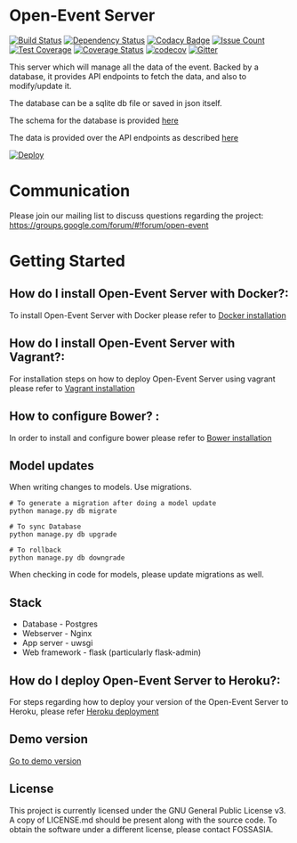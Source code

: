 #  Open-Event Server

[![Build Status](https://travis-ci.org/fossasia/open-event-orga-server.svg?branch=master)](https://travis-ci.org/fossasia/open-event-orga-server)
[![Dependency Status](https://gemnasium.com/badges/github.com/fossasia/open-event-orga-server.svg)](https://gemnasium.com/github.com/fossasia/open-event-orga-server)
[![Codacy Badge](https://api.codacy.com/project/badge/grade/645630f8334b40dd93ba804956908a42)](https://www.codacy.com/app/triplez/open-event-orga-server)
[![Issue Count](https://codeclimate.com/github/fossasia/open-event-orga-server/badges/issue_count.svg)](https://codeclimate.com/github/fossasia/open-event-orga-server)
[![Test Coverage](https://codeclimate.com/github/fossasia/open-event-orga-server/badges/coverage.svg)](https://codeclimate.com/github/fossasia/open-event-orga-server/coverage)
[![Coverage Status](https://coveralls.io/repos/github/fossasia/open-event-orga-server/badge.svg?branch=master)](https://coveralls.io/github/fossasia/open-event-orga-server?branch=master)
[![codecov](https://codecov.io/gh/fossasia/open-event-orga-server/branch/master/graph/badge.svg)](https://codecov.io/gh/fossasia/open-event-orga-server)
[![Gitter](https://badges.gitter.im/fossasia/open-event-orga-server.svg)](https://gitter.im/fossasia/open-event-orga-server?utm_source=badge&utm_medium=badge&utm_campaign=pr-badge)

This server which will manage all the data of the event. Backed by a database,
it provides API endpoints to fetch the data, and also to modify/update it.

The database can be a sqlite db file or saved in json itself.

The schema for the database is provided [here](https://github.com/fossasia/open-event/blob/master/DATABASE.md)

The data is provided over the API endpoints as described [here](https://github.com/fossasia/open-event/blob/master/API.md)

[![Deploy](https://www.herokucdn.com/deploy/button.svg)](https://heroku.com/deploy)

# Communication
Please join our mailing list to discuss questions regarding the project: https://groups.google.com/forum/#!forum/open-event

# Getting Started
## How do I install Open-Event Server with Docker?:
To install Open-Event Server with Docker please refer to [Docker installation](docs/DOCKER.md)

## How do I install Open-Event Server with Vagrant?:
For installation steps on how to deploy Open-Event Server using vagrant please refer to [Vagrant installation](docs/VAGRANT.md)


## How to configure Bower? :
In order to install and configure bower please refer to [Bower installation](docs/BOWER.md)

## Model updates

When writing changes to models. Use migrations.

 ```
 # To generate a migration after doing a model update
 python manage.py db migrate

 # To sync Database
 python manage.py db upgrade

 # To rollback
 python manage.py db downgrade

 ```

When checking in code for models, please update migrations as well.

## Stack

* Database - Postgres
* Webserver - Nginx
* App server - uwsgi
* Web framework - flask (particularly flask-admin)

## How do I deploy Open-Event Server to Heroku?:
For steps regarding how to deploy your version of the Open-Event Server to Heroku, please refer [Heroku deployment](docs/HEROKU.md)

## Demo version

[Go to demo version](http://open-event.herokuapp.com/admin/)

## License

This project is currently licensed under the GNU General Public License v3. A
copy of LICENSE.md should be present along with the source code. To obtain the
software under a different license, please contact FOSSASIA.

[1]: https://www.virtualbox.org/wiki/Downloads
[2]: http://www.vagrantup.com/downloads.html
[3]: https://blog.engineyard.com/2014/building-a-vagrant-box
[4]: https://docs.vagrantup.com/v2/getting-started
